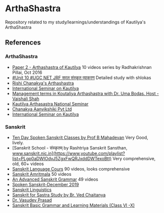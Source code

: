 # ArthaShastra
Repository related to my study/learnings/understandings of Kautilya's ArthaShastra


## References

### ArthaShastra
- [Paper 2 - Arthashastra of Kautilya](https://www.youtube.com/playlist?list=PLDPM37q9Z7Zi0o5sqQcoy67RvwCj4kLUM) 10 videos series by Radhakrishnan Pillai, Oct 2016
- [#Unit 10 #UGC NET JRF सरल संस्कृत व्याकरण](https://www.youtube.com/playlist?list=PL39UNnD3YL5iGfsyf3f1alS04bjfhFbsh) Detailed study with shlokas
- [Rishi Chanakya's Arthashastra](https://www.youtube.com/playlist?list=PLrrbJ0HMXRgTi-MDuyotXMXT4ZKJhSDxl)
- [International Seminar on Kautilya](https://www.youtube.com/playlist?list=PLrR2OTOrNPrh8TQLOo_OPhLNRDH9dV5-p)
- [Management terms in Koutaliya Arthashastra with Dr. Uma Bodas. Host - Vaishali Shah](https://www.youtube.com/watch?v=F005qcrS21k)
- [Kautilya Arthasastra National Seminar](https://www.youtube.com/results?search_query=%22Kautilya+Arthasastra+National+Seminar%22&sp=mAEB)
- [Chanakya Aanvikshiki Pvt Ltd](https://www.youtube.com/@chanakya-aanvikshiki/videos)
- [International Seminar on Kautilya](https://idsa.in/event/InternationalSeminaronKautilya)

### Sanskrit
- [Ten Day Spoken Sanskrit Classes by Prof B Mahadevan](https://www.youtube.com/playlist?list=PLWjpkY4mU2RDq1GVq0dQwnNsuYnKXoLkV) Very Good, lively.
- [Sanskrit School - संस्कृतम्  by Rashtriya Sanskrit Sansthan, www.sanskrit.nic.in](https://www.youtube.com/playlist?list=PLgp0aDWIOdvJ5ZgxFwQRJxddDWTexoBtt) Very comprehensive, old, 60+ videos
- [Sanskrit Language Cours](https://www.youtube.com/playlist?list=PLNKc9XA6KRsPiNk9grlpwJwnnfY5dr2dN) 90 videos, looks comprehensive
- [Sanskrit Amritmala](https://www.youtube.com/playlist?list=PLNKc9XA6KRsMbeLPkZu3M4H6PbZcfeDL2) 50 videos
- [An Advanced Sanskrit Grammar](https://www.youtube.com/playlist?list=PLNKc9XA6KRsM_-H_ZBZ2Abe-av4ZrRfmv) 49 videos
- [Spoken Sanskrit-December 2019](https://www.youtube.com/playlist?list=PLwczsAlRTlwZbehc9qkdX5VmVflzolWYG)
- [Sanskrit Linguistics](https://www.youtube.com/playlist?list=PLlNdduOe1pp0n-MJqwncm4GHFmczcIb0L)
- [Sanskrit for Sastra Study by Br. Ved Chaitanya](https://www.youtube.com/playlist?list=PLlNdduOe1pp12SWXlphYT5h7zj0p2mhx3)
- [Dr. Vasudev Prasad](https://www.youtube.com/playlist?list=PLhRKsB88RuSmldpHV7ZfjktP1aGsGBVbF)
- [Sanskrit Basic Grammar and Learning Materials (Class VI -X)](https://kv2libraipur.home.blog/sanskrit-basic-grammar-and-learning-materials-class-vi-x/)